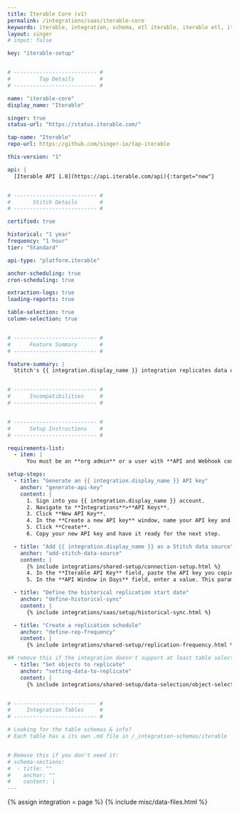 ```yaml
---
title: Iterable Core (v1)
permalink: /integrations/saas/iterable-core
keywords: iterable, integration, schema, etl iterable, iterable etl, iterable schema
layout: singer
# input: false

key: "iterable-setup"


# -------------------------- #
#         Tap Details        #
# -------------------------- #

name: "iterable-core"
display_name: "Iterable"

singer: true
status-url: "https://status.iterable.com/"

tap-name: "Iterable"
repo-url: https://github.com/singer-io/tap-iterable

this-version: "1"

api: |
  [Iterable API 1.8](https://api.iterable.com/api){:target="new"}


# -------------------------- #
#       Stitch Details       #
# -------------------------- #

certified: true 

historical: "1 year"
frequency: "1 hour"
tier: "Standard"

api-type: "platform.iterable"

anchor-scheduling: true
cron-scheduling: true

extraction-logs: true
loading-reports: true

table-selection: true
column-selection: true


# -------------------------- #
#      Feature Summary       #
# -------------------------- #

feature-summary: |
  Stitch's {{ integration.display_name }} integration replicates data using the {{ integration.api | flatify | strip }}. Refer to the [Schema](#schema) section for a list of objects available for replication.


# -------------------------- #
#      Incompatibilities     #
# -------------------------- #


# -------------------------- #
#      Setup Instructions    #
# -------------------------- #

requirements-list:
  - item: |
      You must be an **org admin** or a user with **API and Webhook configuration permissions** in your {{ integration.display_name }} account.

setup-steps:
  - title: "Generate an {{ integration.display_name }} API key"
    anchor: "generate-api-key"
    content: |
      1. Sign into you {{ integration.display_name }} account.
      2. Navigate to **Integrations**>**API Keys**.
      3. Click **New API Key**.
      4. In the **Create a new API key** window, name your API key and select **read-only**.
      5. Click **Create**.
      6. Copy your new API key and have it ready for the next step.

  - title: "Add {{ integration.display_name }} as a Stitch data source"
    anchor: "add-stitch-data-source"
    content: |
      {% include integrations/shared-setup/connection-setup.html %}
      4. In the **Iterable API Key** field, paste the API key you copied in [step 1](#generate-api-key).
      5. In the **API Window in Days** field, enter a value. This parameter should be set to an optimum value to improve historical sync performance. Setting this value too low will take longer to complete historical sync and setting it larger may result in request timeouts or memory overflow issues..

  - title: "Define the historical replication start date"
    anchor: "define-historical-sync"
    content: |
      {% include integrations/saas/setup/historical-sync.html %}

  - title: "Create a replication schedule"
    anchor: "define-rep-frequency"
    content: |
      {% include integrations/shared-setup/replication-frequency.html %}

## remove this if the integration doesn't support at least table selection
  - title: "Set objects to replicate"
    anchor: "setting-data-to-replicate"
    content: |
      {% include integrations/shared-setup/data-selection/object-selection.html %} 


# -------------------------- #
#     Integration Tables     #
# -------------------------- #

# Looking for the table schemas & info?
# Each table has a its own .md file in /_integration-schemas/iterable


# Remove this if you don't need it:
# schema-sections:
#  - title: ""
#    anchor: ""
#    content: |
---
```

{% assign integration = page %}
{% include misc/data-files.html %}